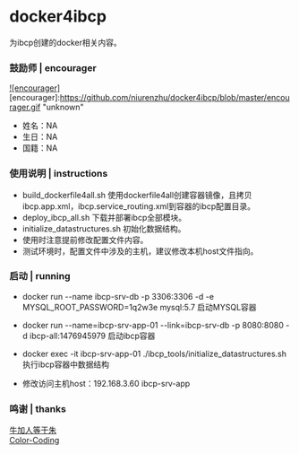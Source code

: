 # docker4ibcp
为ibcp创建的docker相关内容。

### 鼓励师 | encourager
[![encourager]](https://github.com/niurenzhu/docker4ibcp/blob/master/encourager.gif)  
[encourager]:https://github.com/niurenzhu/docker4ibcp/blob/master/encourager.gif "unknown"
* 姓名：NA
* 生日：NA
* 国籍：NA

### 使用说明 | instructions
* build_dockerfile4all.sh            使用dockerfile4all创建容器镜像，且拷贝ibcp.app.xml，ibcp.service_routing.xml到容器的ibcp配置目录。
* deploy_ibcp_all.sh                 下载并部署ibcp全部模块。
* initialize_datastructures.sh       初始化数据结构。
* 使用时注意提前修改配置文件内容。
* 测试环境时，配置文件中涉及的主机，建议修改本机host文件指向。

### 启动 | running
* docker run --name ibcp-srv-db -p 3306:3306 -d -e MYSQL_ROOT_PASSWORD=1q2w3e mysql:5.7          启动MYSQL容器
* docker run --name=ibcp-srv-app-01 --link=ibcp-srv-db -p 8080:8080 -d ibcp-all:1476945979       启动ibcp容器
* docker exec -it ibcp-srv-app-01 ./ibcp_tools/initialize_datastructures.sh                      执行ibcp容器中数据结构

* 修改访问主机host：192.168.3.60    ibcp-srv-app

### 鸣谢 | thanks
[牛加人等于朱](http://baike.baidu.com/view/1769.htm "NiurenZhu")<br>
[Color-Coding](http://colorcoding.org/ "咔啦工作室")<br>
